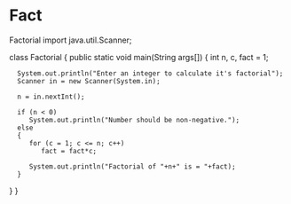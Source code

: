 # Fact
Factorial
import java.util.Scanner;
 
class Factorial
{
   public static void main(String args[])
   {
      int n, c, fact = 1;
     
      System.out.println("Enter an integer to calculate it's factorial");
      Scanner in = new Scanner(System.in);
     
      n = in.nextInt();
     
      if (n < 0)
         System.out.println("Number should be non-negative.");
      else
      {
         for (c = 1; c <= n; c++)
            fact = fact*c;
     
         System.out.println("Factorial of "+n+" is = "+fact);
      }
   }
}
